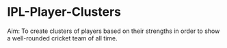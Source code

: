 # IPL-Player-Clusters

Aim: To create clusters of players based on their strengths in order to show a well-rounded cricket team of all time.
